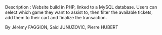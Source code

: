 Description : Website build in PHP, linked to a MySQL database. Users can select which game they want to assist to, then filter the available tickets, add them to their cart and finalize the transaction.

By Jérémy FAGGION, Said JUNUZOVIC, Pierre HUBERT
